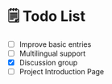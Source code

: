 # 🗒️ Todo List

- [ ] Improve basic entries
- [ ] Multilingual support
- [x] Discussion group
- [ ] Project Introduction Page